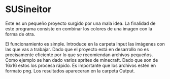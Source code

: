 # SUSineitor
Este es un pequeño proyecto surgido por una mala idea. La finalidad de este programa consiste en combinar los colores de una imagen con la forma de otra.

El funcionamiento es simple. Introduce en la carpeta Input las imágenes con las que vas a trabajar. Dado que el proyecto está en desarrollo no es precisamente eficiente por lo que se recomiendan archivos pequeños. Como ejemplo se han dado varios sprites de minecraft. Dado que son de 16x16 estos los procesa rápido. Es importante que los archivos estén en formato png. Los resultados apareceran en la carpeta Output.
